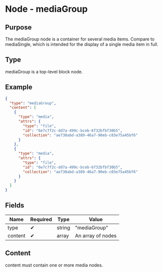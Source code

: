 # Node - mediaGroup

## Purpose

The mediaGroup node is a container for several media items. Compare to mediaSingle, which is intended for the display of a single media item in full.

## Type

mediaGroup is a top-level block node.

## Example

```json
{
  "type": "mediaGroup",
  "content": [
    {
      "type": "media",
      "attrs": {
        "type": "file",
        "id": "6e7c7f2c-dd7a-499c-bceb-6f32bfbf30b5",
        "collection": "ae730abd-a389-46a7-90eb-c03e75a45bf6"
      }
    },
    {
      "type": "media",
      "attrs": {
        "type": "file",
        "id": "6e7c7f2c-dd7a-499c-bceb-6f32bfbf30b5",
        "collection": "ae730abd-a389-46a7-90eb-c03e75a45bf6"
      }
    }
  ]
}
```

## Fields

| Name | Required | Type | Value |
| --- | --- | --- | --- |
| type | ✔ | string | "mediaGroup" |
| content | ✔ | array | An array of nodes |

## Content

content must contain one or more media nodes.